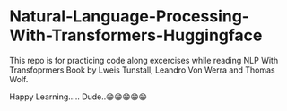# Natural-Language-Processing-With-Transformers-Huggingface

This repo is for practicing code along excercises while reading NLP With Transfoprmers Book by Lweis Tunstall, Leandro Von Werra and Thomas Wolf.

Happy Learning..... Dude..😁😁😁😁😁
